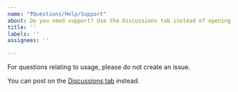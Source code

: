 ```yaml
---
name: "❓Questions/Help/Support"
about: Do you need support? Use the Discussions tab instead of opening an issue.
title: ''
labels: ''
assignees: ''

---
```


For questions relating to usage, please do not create an issue.

You can post on the [Discussions tab](https://github.com/fepegar/torchio/discussions) instead.
